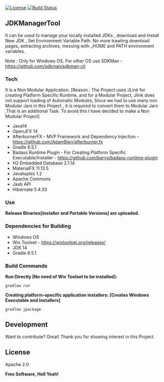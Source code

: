 [![License](https://img.shields.io/badge/License-Apache%202.0-blue.svg)](https://github.com/beryx-gist/badass-jlink-example-richtextfx/blob/master/LICENSE)
[![Build Status](https://img.shields.io/travis/beryx-gist/badass-jlink-example-richtextfx/master.svg?label=Build)](https://travis-ci.org/beryx-gist/badass-jlink-example-richtextfx)

## JDKManagerTool ## 

It can be used to manage your locally installed JDKs , download and Install New JDK , Set Environment Variable Path. No more trawling download pages, extracting archives, messing with _HOME and PATH environment variables.

Note : Only for Windows OS. For other OS use SDKMan - https://github.com/sdkman/sdkman-cli



### Tech

It is a Non Modular Application. [Reason  : The Project uses JLink for creating Platform Specific Runtime, and for a Modular Project, Jlink does not support loading of Automatic Modules,
Since we had to use many non Modular Jars in this Project , it is required to convert them to Modular Jars .That is an additional Task. To avoid this I have decided to make a Non Modular Project] 

* Java14
* OpenJFX 14
* AfterburnerFX - MVP Framework and Dependency Injection - https://github.com/AdamBien/afterburner.fx
* Gradle 6.5.1
* Badass Runtime Plugin - For Creating Platform Specific Executable/Installer - https://github.com/beryx/badass-runtime-plugin
* H2 Embedded Database 2.1.14
* MaterialFX 11.13.5
* Javatuples 1.2
* Apache Commons
* Jaxb API
* Hibernate 5.4.33 

### Use
**Release Binaries[Installer and Portable Versions] are uploaded.**


### Dependencies for Building

* Windows OS
* Wix Toolset - https://wixtoolset.org/releases/
* JDK 14
* Gradle 6.5.1


### Build Commands
**Run Directly [No need of Wix Toolset to be installed]:**
```
gradlew run
```
**Creating platform-specific application installers: [Creates Windows Executable and Installers]**
```
gradlew jpackage
```

## Development

Want to contribute? Great! Thank you for showing interest in this Project.


## License

Apache 2.0

**Free Software, Hell Yeah!**


